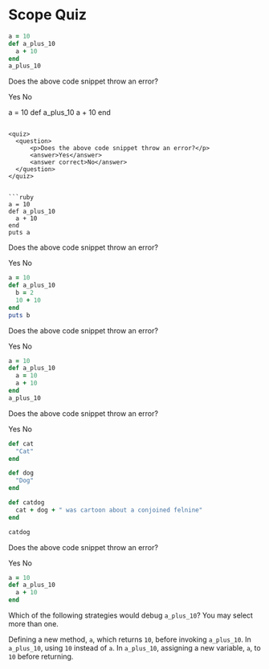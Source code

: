 # Scope Quiz

```ruby
a = 10
def a_plus_10
  a + 10
end
a_plus_10
```

<quiz>
  <question>
      <p>Does the above code snippet throw an error?</p>
      <answer correct>Yes</answer>
      <answer>No</answer>
  </question>
</quiz>


a = 10
def a_plus_10
  a + 10
end
```

<quiz>
  <question>
      <p>Does the above code snippet throw an error?</p>
      <answer>Yes</answer>
      <answer correct>No</answer>
  </question>
</quiz>


```ruby
a = 10
def a_plus_10
  a + 10
end
puts a
```

<quiz>
  <question>
      <p>Does the above code snippet throw an error?</p>
      <answer>Yes</answer>
      <answer correct>No</answer>
  </question>
</quiz>


```ruby
a = 10
def a_plus_10
  b = 2
  10 + 10
end
puts b
```

<quiz>
  <question>
      <p>Does the above code snippet throw an error?</p>
      <answer correct>Yes</answer>
      <answer>No</answer>
  </question>
</quiz>


```ruby
a = 10
def a_plus_10
  a = 10
  a + 10
end
a_plus_10
```

<quiz>
  <question>
      <p>Does the above code snippet throw an error?</p>
      <answer>Yes</answer>
      <answer correct>No</answer>
  </question>
</quiz>


```ruby
def cat
  "Cat"
end

def dog
  "Dog"
end

def catdog
  cat + dog + " was cartoon about a conjoined felnine"
end

catdog
```

<quiz>
  <question>
      <p>Does the above code snippet throw an error?</p>
      <answer>Yes</answer>
      <answer correct>No</answer>
  </question>
</quiz>


```ruby
a = 10
def a_plus_10
  a + 10
end
```

<quiz>
  <question>
      <p>Which of the following strategies would debug <code>a_plus_10</code>? You may select more than one.</p>
      <answer correct>Defining a new method, <code>a</code>, which returns <code>10</code>, before invoking <code>a_plus_10</code>.</answer>
      <answer correct>In <code>a_plus_10</code>, using <code>10</code> instead of <code>a</code>.</answer>
      <answer correct>In <code>a_plus_10</code>, assigning a new variable, <code>a</code>, to <code>10</code> before returning.</answer>
  </question>
</quiz>
